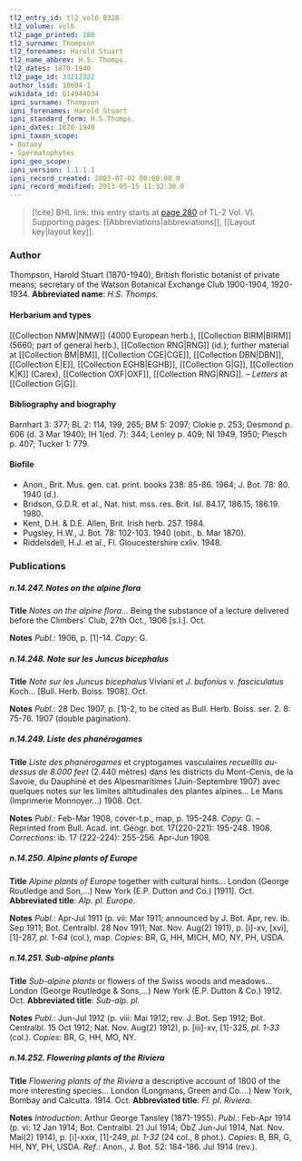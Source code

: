 ```yaml
---
tl2_entry_id: tl2_vol6_0328
tl2_volume: vol6
tl2_page_printed: 280
tl2_surname: Thompson
tl2_forenames: Harold Stuart
tl2_name_abbrev: H.S. Thomps.
tl2_dates: 1870-1940
tl2_page_id: 33212322
author_lsid: 10604-1
wikidata_id: Q14944034
ipni_surname: Thompson
ipni_forenames: Harold Stuart
ipni_standard_form: H.S.Thomps.
ipni_dates: 1870-1940
ipni_taxon_scope: 
- Botany
- Spermatophytes
ipni_geo_scope: 
ipni_version: 1.1.1.1
ipni_record_created: 2003-07-02 00:00:00.0
ipni_record_modified: 2013-05-15 11:32:30.0
---
```



> [!cite] BHL link: this entry starts at [page 280](https://www.biodiversitylibrary.org/page/33212322) of TL-2 Vol. VI.
> Supporting pages: [[Abbreviations|abbreviations]], [[Layout key|layout key]].

### Author

Thompson, Harold Stuart (1870-1940), British floristic botanist of private means; secretary of the Watson Botanical Exchange Club 1900-1904, 1920-1934. 
**Abbreviated name**: *H.S. Thomps.*

#### Herbarium and types

[[Collection NMW|NMW]] (4000 European herb.), [[Collection BIRM|BIRM]] (5660; part of general herb.), [[Collection RNG|RNG]] (id.); further material at [[Collection BM|BM]], [[Collection CGE|CGE]], [[Collection DBN|DBN]], [[Collection E|E]], [[Collection EGHB|EGHB]], [[Collection G|G]], [[Collection K|K]] (Carex), [[Collection OXF|OXF]], [[Collection RNG|RNG]]. – *Letters* at [[Collection G|G]].

#### Bibliography and biography

Barnhart 3: 377; BL 2: 114, 199, 265; BM 5: 2097; Clokie p. 253; Desmond p. 606 (d. 3 Mar 1940); IH 1(ed. 7): 344; Lenley p. 409; NI 1949, 1950; Plesch p. 407; Tucker 1: 779.

#### Biofile

- Anon., Brit. Mus. gen. cat. print. books 238: 85-86. 1964; J. Bot. 78: 80. 1940 (d.).
- Bridson, G.D.R. et al., Nat. hist. mss. res. Brit. Isl. 84.17, 186.15, 186.19. 1980.
- Kent, D.H. & D.E. Allen, Brit. Irish herb. 257. 1984.
- Pugsley, H.W., J. Bot. 78: 102-103. 1940 (obit., b. Mar 1870).
- Riddelsdell, H.J. et al., Fl. Gloucestershire cxliv. 1948.

### Publications

##### n.14.247. Notes on the alpine flora

**Title**
*Notes on the alpine flora*... Being the substance of a lecture delivered before the Climbers' Club, 27th Oct., 1906 \[s.l.\]. Oct.

**Notes**
*Publ*.: 1906, p. \[1\]-14. *Copy*: G.

##### n.14.248. Note sur les Juncus bicephalus

**Title**
*Note sur les Juncus bicephalus* Viviani et *J. bufonius* v. *fasciculatus* Koch... \[Bull. Herb. Boiss. 1908\]. Oct.

**Notes**
*Publ*.: 28 Dec 1907, p. \[1\]-2, to be cited as Bull. Herb. Boiss. ser. 2. 8: 75-76. 1907 (double pagination).

##### n.14.249. Liste des phanérogames

**Title**
*Liste des phanérogames* et cryptogames vasculaires *recueillis au-dessus de 8.000 feet* (2.440 mètres) dans les districts du Mont-Cenis, de la Savoie, du Dauphiné et des Alpesmaritimes (Juin-Septembre 1907) avec quelques notes sur les limites altitudinales des plantes alpines... Le Mans (Imprimerie Monnoyer...) 1908. Oct.

**Notes**
*Publ*.: Feb-Mar 1908, cover-t.p., map, p. 195-248. *Copy*: G. – Reprinted from Bull. Acad. int. Géogr. bot. 17(220-221): 195-248. 1908.
*Corrections*: ib. 17 (222-224): 255-256. Apr-Jun 1908.

##### n.14.250. Alpine plants of Europe

**Title**
*Alpine plants of Europe* together with cultural hints... London (George Routledge and Son,...) New York (E.P. Dutton and Co.) \[1911\]. Oct.
**Abbreviated title**: *Alp. pl. Europe*.

**Notes**
*Publ*.: Apr-Jul 1911 (p. vii: Mar 1911; announced by J. Bot. Apr, rev. ib. Sep 1911; Bot. Centralbl. 28 Nov 1911; Nat. Nov. Aug(2) 1911), p. \[i\]-xv, \[xvi\], \[1\]-287, *pl. 1-64* (col.), map. *Copies*: BR, G, HH, MICH, MO, NY, PH, USDA.

##### n.14.251. Sub-alpine plants

**Title**
*Sub-alpine plants* or flowers of the Swiss woods and meadows... London (George Routledge & Sons,...) New York (E.P. Dutton & Co.) 1912. Oct.
**Abbreviated title**: *Sub-alp. pl.*

**Notes**
*Publ*.: Jun-Jul 1912 (p. viii: Mai 1912; rev. J. Bot. Sep 1912; Bot. Centralbl. 15 Oct 1912; Nat. Nov. Aug(2) 1912), p. \[iii\]-xv, \[1\]-325, *pl. 1-33* (col.). *Copies*: BR, G, HH, MO, NY.

##### n.14.252. Flowering plants of the Riviera

**Title**
*Flowering plants of the Riviera* a descriptive account of 1800 of the more interesting species... London (Longmans, Green and Co....) New York, Bombay and Calcutta. 1914. Oct.
**Abbreviated title**: *Fl. pl. Riviera*.

**Notes**
*Introduction*: Arthur George Tansley (1871-1955).
*Publ*.: Feb-Apr 1914 (p. vi: 12 Jan 1914; Bot. Centralbl. 21 Jul 1914; ÖbZ Jun-Jul 1914, Nat. Nov. Mai(2) 1914), p. \[i\]-xxix, \[1\]-249, *pl. 1-32* (24 col., 8 phot.). *Copies*: B, BR, G, HH, NY, PH, USDA.
*Ref*.: Anon., J. Bot. 52: 184-186. Jul 1914 (rev.).

